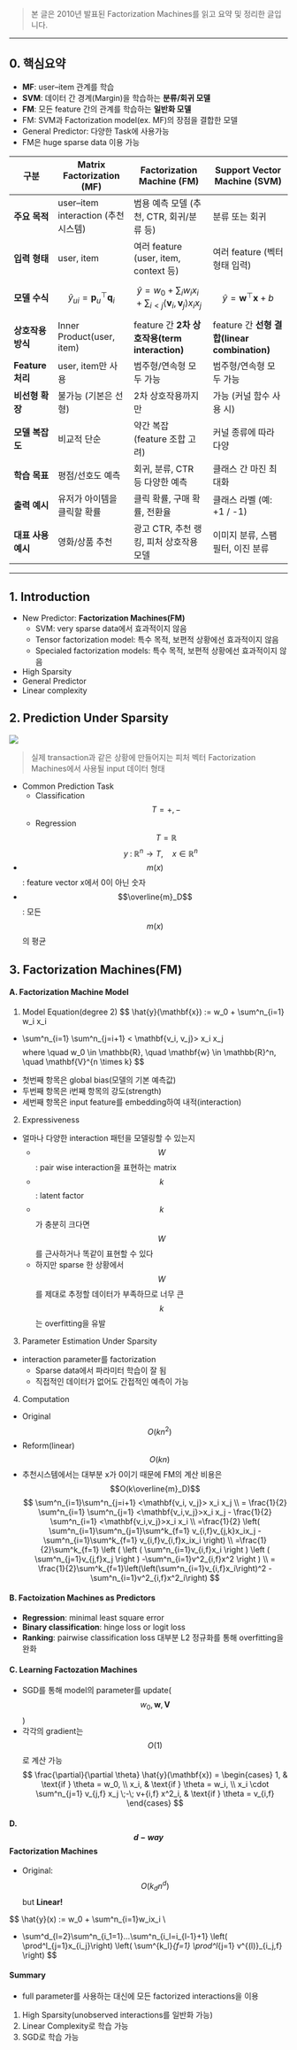 > 본 글은 2010년 발표된 Factorization Machines를 읽고 요약 및 정리한 글입니다.

___
## 0. 핵심요약

- **MF**: user–item 관계를 학습
- **SVM**: 데이터 간 경계(Margin)을 학습하는 **분류/회귀 모델**
- **FM**: 모든 feature 간의 관계를 학습하는 **일반화 모델**
- FM: SVM과 Factorization model(ex. MF)의 장점을 결합한 모델
- General Predictor: 다양한 Task에 사용가능
- FM은 huge sparse data 이용 가능

| 구분 | **Matrix Factorization (MF)** | **Factorization Machine (FM)** | **Support Vector Machine (SVM)** |
|------|-------------------------------|--------------------------------|----------------------------------|
| **주요 목적** | user–item interaction (추천 시스템) | 범용 예측 모델 (추천, CTR, 회귀/분류 등) | 분류 또는 회귀 |
| **입력 형태** | user, item | 여러 feature (user, item, context 등) | 여러 feature (벡터 형태 입력) |
| **모델 수식** | $$\hat{y}_{ui} = \mathbf{p}_u^\top \mathbf{q}_i$$ | $$\hat{y} = w_0 + \sum_i w_i x_i + \sum_{i<j} \langle \mathbf{v}_i, \mathbf{v}_j \rangle x_i x_j$$ | $$\hat{y} = \mathbf{w}^\top \mathbf{x} + b$$ |
| **상호작용 방식** | Inner Product(user, item) | feature 간 **2차 상호작용(term interaction)** | feature 간 **선형 결합(linear combination)** |
| **Feature 처리** | user, item만 사용 | 범주형/연속형 모두 가능 | 범주형/연속형 모두 가능 |
| **비선형 확장** | 불가능 (기본은 선형) | 2차 상호작용까지만 | 가능 (커널 함수 사용 시) |
| **모델 복잡도** | 비교적 단순 | 약간 복잡 (feature 조합 고려) | 커널 종류에 따라 다양 |
| **학습 목표** | 평점/선호도 예측 | 회귀, 분류, CTR 등 다양한 예측 | 클래스 간 마진 최대화 |
| **출력 예시** | 유저가 아이템을 클릭할 확률 | 클릭 확률, 구매 확률, 전환율 | 클래스 라벨 (예: +1 / -1) |
| **대표 사용 예시** | 영화/상품 추천 | 광고 CTR, 추천 랭킹, 피처 상호작용 모델 | 이미지 분류, 스팸 필터, 이진 분류 |

---

## 1. Introduction
- New Predictor: **Factorization Machines(FM)**
    - SVM: very sparse data에서 효과적이지 않음
    - Tensor factorization model: 특수 목적, 보편적 상황에선 효과적이지 않음
    - Specialed factorization models: 특수 목적, 보편적 상황에선 효과적이지 않음
- High Sparsity
- General Predictor
- Linear complexity
## 2. Prediction Under Sparsity
![](https://velog.velcdn.com/images/smsm8898/post/db28f2c2-2344-4d71-8e95-313692b3bc65/image.png)
> 실제 transaction과 같은 상황에 만들어지는 피처 벡터
Factorization Machines에서 사용될 input 데이터 형태
- Common Prediction Task
    - Classification$$\quad T = {+, -}$$
    - Regression $$\quad T = \mathbb{R}$$
$$
y \; : \; \mathbb{R}^n \rightarrow T, \quad x \in \mathbb{R}^n \;
$$
- $$m(x)$$: feature vector x에서 0이 아닌 숫자
- $$\overline{m}_D$$: 모든 $$m(x)$$의 평균


## 3. Factorization Machines(FM)
#### A. Factorization Machine Model
1) Model Equation(degree 2)
$$
\hat{y}(\mathbf{x}) := w_0 + \sum^n_{i=1} w_i x_i 
+ \sum^n_{i=1} \sum^n_{j=i+1} < \mathbf{v_i, v_j}> x_i x_j
$$
$$
where \quad w_0 \in \mathbb{R}, \quad \mathbf{w} \in \mathbb{R}^n, \quad \mathbf{V}^{n \times k}
$$
- 첫번째 항목은 global bias(모델의 기본 예측값)
- 두번째 항목은 i번째 항목의 강도(strength)
- 세번째 항목은 input feature를 embedding하여 내적(interaction)

2) Expressiveness
- 얼마나 다양한 interaction 패턴을 모델링할 수 있는지
    - $$W$$: pair wise interaction을 표현하는 matrix
    - $$k$$: latent factor
    - $$k$$가 충분히 크다면 $$W$$를 근사하거나 똑같이 표현할 수 있다
    - 하지만 sparse 한 상황에서 $$W$$를 제대로 추정할 데이터가 부족하므로 너무 큰 $$k$$는 overfitting을 유발

3) Parameter Estimation Under Sparsity
- interaction parameter를 factorization
    - Sparse data에서 파라미터 학습이 잘 됨
    - 직접적인 데이터가 없어도 간접적인 예측이 가능

4) Computation
- Original$$\quad O(kn^2)$$
- Reform(linear)$$\quad O(kn)$$
- 추천시스템에서는 대부분 x가 0이기 때문에 FM의 계산 비용은 $$O(k\overline{m}_D)$$ 
$$
\sum^n_{i=1}\sum^n_{j=i+1} <\mathbf{v_i, v_j}> x_i x_j \\
= \frac{1}{2} \sum^n_{i=1} \sum^n_{j=1} <\mathbf{v_i,v_j}>x_i x_j - \frac{1}{2} \sum^n_{i=1} <\mathbf{v_i,v_j}>x_i x_i \\
=\frac{1}{2} \left( \sum^n_{i=1}\sum^n_{j=1}\sum^k_{f=1} v_{i,f}v_{j,k}x_ix_j - \sum^n_{i=1}\sum^k_{f=1} v_{i,f}v_{i,f}x_ix_i  \right) \\
=\frac{1}{2}\sum^k_{f=1} \left ( \left ( \sum^n_{i=1}v_{i,f}x_i \right ) \left ( \sum^n_{j=1}v_{j,f}x_j \right ) -\sum^n_{i=1}v^2_{i,f}x^2 \right ) \\
= \frac{1}{2}\sum^k_{f=1}\left(\left(\sum^n_{i=1}v_{i,f}x_i\right)^2 - \sum^n_{i=1}v^2_{i,f}x^2_i\right)
$$

#### B. Factoization Machines as Predictors
- **Regression**: minimal least square error
- **Binary classification**: hinge loss or logit loss
- **Ranking**: pairwise classification loss
대부분 L2 정규화를 통해 overfitting을 완화

#### C. Learning Factozation Machines
- SGD를 통해 model의 parameter를 update($$w_0, \mathbf{w}, \mathbf{V}$$)
- 각각의 gradient는 $$O(1)$$로 계산 가능
$$
\frac{\partial}{\partial \theta} \hat{y}(\mathbf{x}) = 
\begin{cases}
1, & \text{if } \theta = w_0, \\
x_i, & \text{if } \theta = w_i, \\
x_i \cdot \sum^n_{j=1} v_{j,f} x_j \;-\; v+{i,f} x^2_i, & \text{if } \theta = v_{i,f} 
\end{cases}
$$

#### D. $$d - way$$ Factorization Machines
- Original: $$O(k_dn^d)$$ but **Linear!**

$$
\hat{y}(x) := w_0 + \sum^n_{i=1}w_ix_i \\
+ \sum^d_{l=2}\sum^n_{i_1=1}...\sum^n_{i_l=i_{l-1}+1} \left( \prod^l_{j=1}x_{i_j}\right) \left( \sum^{k_l}_{f=1} \prod^l_{j=1} v^{(l)}_{i_j,f} \right)
$$

#### Summary
- full parameter를 사용하는 대신에 모든 factorized interactions을 이용
1) High Sparsity(unobserved interactions를 일반화 가능)
2) Linear Complexity로 학습 가능
3) SGD로 학습 가능


